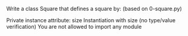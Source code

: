 Write a class Square that defines a square by: (based on 0-square.py)

Private instance attribute: size
Instantiation with size (no type/value verification)
You are not allowed to import any module
